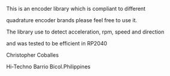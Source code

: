 
This is an encoder library which is compliant to different 

quadrature encoder brands please feel free to use it.

The library use to detect acceleration, rpm, speed and direction

and was tested to be efficient in RP2040

Christopher Coballes

Hi-Techno Barrio
Bicol.Philippines

